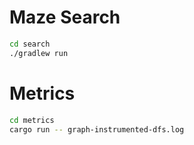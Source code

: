 # Maze Search

```bash
cd search
./gradlew run
```

# Metrics

```bash
cd metrics
cargo run -- graph-instrumented-dfs.log
```